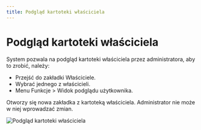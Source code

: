 ```yaml
---
title: Podgląd kartoteki właściciela
---
```

# Podgląd kartoteki właściciela

System pozwala na podgląd kartoteki właściciela przez administratora, aby to zrobić, należy:

- Przejść do zakładki Właściciele.
- Wybrać jednego z właścicieli.
- Menu Funkcje > Widok podglądu użytkownika.

Otworzy się nowa zakładka z kartoteką właściciela. Administrator nie może w niej wprowadzać zmian.

![Podgląd kartoteki właściciela](podgkartwlas.gif)